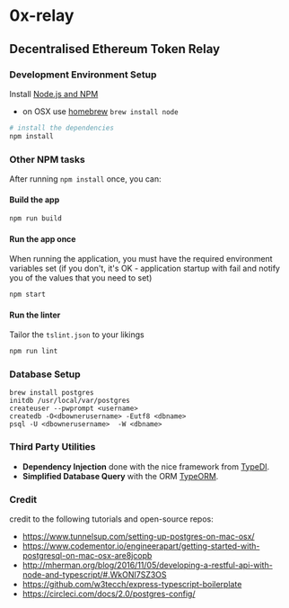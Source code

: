 # 0x-relay 

## Decentralised Ethereum Token Relay

### Development Environment Setup

Install [Node.js and NPM](https://nodejs.org/en/download/)

- on OSX use [homebrew](http://brew.sh) `brew install node`


```bash
# install the dependencies
npm install
```

### Other NPM tasks

After running `npm install` once, you can:

#### Build the app

```sh
npm run build
```

#### Run the app once

When running the application, you must have the required environment variables set (if you don't, it's OK - application startup with fail and notify you of the values that you need to set)

```sh
npm start
```

#### Run the linter

Tailor the `tslint.json` to your likings

```sh
npm run lint
```


### Database Setup

```
brew install postgres
initdb /usr/local/var/postgres
createuser --pwprompt <username>
createdb -O<dbownerusername> -Eutf8 <dbname>
psql -U <dbownerusername>  -W <dbname>
```


### Third Party Utilities

- **Dependency Injection** done with the nice framework from [TypeDI](https://github.com/pleerock/typedi).
- **Simplified Database Query** with the ORM [TypeORM](https://github.com/typeorm/typeorm).


### Credit

credit to the following tutorials and open-source repos:
* https://www.tunnelsup.com/setting-up-postgres-on-mac-osx/
* https://www.codementor.io/engineerapart/getting-started-with-postgresql-on-mac-osx-are8jcopb
* http://mherman.org/blog/2016/11/05/developing-a-restful-api-with-node-and-typescript/#.WkONI7SZ3OS
* https://github.com/w3tecch/express-typescript-boilerplate
* https://circleci.com/docs/2.0/postgres-config/
